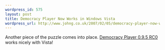 ```yaml
--- 
wordpress_id: 575
layout: post
title: Democracy Player Now Works in Windows Vista
wordpress_url: http://www.johng.co.uk/2007/02/05/democracy-player-now-works-in-windows-vista/
---
```

Another piece of the puzzle comes into place. <a href="http://www.getdemocracy.com/news/2007/01/democracy-player-095-rc0/">Democracy Player 0.9.5 RC0</a> works nicely with Vista!
